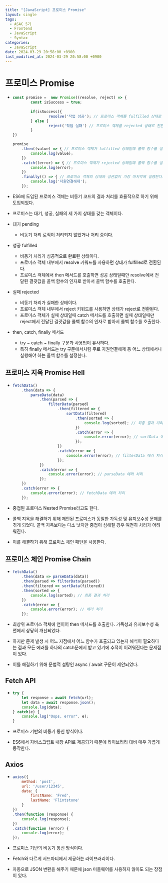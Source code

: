 ```yaml
---
title: "[JavaScript] 프로미스 Promise"
layout: single
tags:
  - ASAC 5기
  - Frontend
  - JavaScript
  - Syntax
categories:
  - JavaScript
date: 2024-03-29 20:58:00 +0900
last_modified_at: 2024-03-29 20:58:00 +0900
---
```


# 프로미스 Promise

-    
    ```jsx
    const promise =  new Promise((resolve, reject) => {
            const isSuccess = true;
            
            if(isSuccess){
                    resolve('작업 성공'); // 프로미스 객체를 fulfilled 상태로 전환한다.
            } else {
                    reject('작업 실패') // 프로미스 객체를 rejected 상태로 전환한다.
            }
    })

    promise
        .then((value) => { // 프로미스 객체가 fulfilled 상태일때 콜백 함수를 실행한다.
            console.log(value);
        })
        .catch((error) => { // 프로미스 객체가 rejected 상태일때 콜백 함수를 실행한다.
            console.log(error);
        })
        .finally(() => { // 프로미스 객체의 상태와 상관없이 가장 마지막에 실행한다.
            console.log('자원연결해제');
        });
    ```

- ES6에 도입된 프로미스 객체는 비동기 코드의 결과 처리를 효율적으로 하기 위해 도입되었다.
- 프로미스는 대기, 성공, 실패의 세 가지 상태를 갖는 객체이다.
- 대기 pending
    - 비동기 처리 로직이 처리되지 않았거나 처리 중이다.
- 성공 fulfilled
    - 비동기 처리가 성공적으로 완료된 상태이다.
    - 프로미스 객체 내부에서 resolve 키워드를 사용하면 상태가 fulfilled로 전환된다.
    - 프로미스 객체에서 then 메서드를 호출하면 성공 상태일때만 resolve에서 전달된 결괏값을 콜백 함수의 인자로 받아서 콜백 함수를 호출한다.
- 실패 rejected
    - 비동기 처리가 실패한 상태이다.
    - 프로미스 객체 내부에서 reject 키워드를 사용하면 상태가 reject로 전환된다.
    - 프로미스 객체가 실패 상태일때 catch 메서드를 호출하면 실패 상태일때만 reject에서 전달된 결괏값을 콜백 함수의 인자로 받아서 콜백 함수를 호출한다.
- then, catch, finally 메서드
    - try ~ catch ~ finally 구문과 사용법이 유사하다.
    - 특히 finally 메서드는 try 구문에서처럼 주로 자원연결해제 등 어느 상태에서나 실행해야 하는 콜백 함수를 설정한다.

## 프로미스 지옥 Promise Hell

-    
    ```jsx
    fetchData()
        .then(data => {
            parseData(data)
                .then(parsed => {
                    filterData(parsed)
                        .then(filtered => {
                            sortData(filtered)
                                .then(sorted => {
                                    console.log(sorted); // 최종 결과 처리
                                })
                                .catch(error => {
                                    console.error(error); // sortData 에러 처리
                                });
                        })
                        .catch(error => {
                            console.error(error); // filterData 에러 처리
                        });
                })
                .catch(error => {
                    console.error(error); // parseData 에러 처리
                });
        })
        .catch(error => {
            console.error(error); // fetchData 에러 처리
        });
    ```

- 중첩된 프로미스 Nested Promise라고도 한다.
- 콜백 지옥을 해결하기 위해 제안된 프로미스가 동일한 가독성 및 유지보수성 문제를 겪게 되었다. 콜백 지옥보다는 다소 낫지만 중첩이 심해질 경우 여전히 처리가 어려워진다.
- 이를 해결하기 위해 프로미스 체인 패턴을 사용한다.

## 프로미스 체인 Promise Chain

-    
    ```jsx
    fetchData()
        .then(data => parseData(data))
        .then(parsed => filterData(parsed))
        .then(filtered => sortData(filtered))
        .then(sorted => {
            console.log(sorted); // 최종 결과 처리
        })
        .catch(error => {
            console.error(error); // 에러 처리
        });
    ```

- 최상위 프로미스 객체에 연이어 then 메서드를 호출한다. 가독성과 유지보수성 측면에서 상당히 개선되었다.
- 하지만 문제 발생 시 어느 지점에서 어느 함수가 호출되고 있는지 해석이 필요하다는 점과 모든 에러를 하나의 catch문에서 받고 있기에 추적이 어려워진다는 문제점이 있다.
- 이를 해결하기 위해 문법적 설탕인 async / await 구문이 제안되었다.

## Fetch API

-    
    ```jsx
    try {
        let response = await fetch(url);
        let data = await response.json();
        console.log(data);
    } catch(e) {
        console.log("Oops, error", e);
    }
    ```

- 프로미스 기반의 비동기 통신 방식이다.
- ES6에서 자바스크립트 내장 API로 제공되기 때문에 라이브러리 대비 매우 가볍게 동작한다.

## Axios

-    
    ```jsx
    axios({
        method: 'post',
        url: '/user/12345',
        data: {
            firstName: 'Fred',
            lastName: 'Flintstone'
        }
    })
    .then(function (response) {
        console.log(response);
    })
    .catch(function (error) {
        console.log(error);
    });
    ```

- 프로미스 기반의 비동기 통신 방식이다.
- Fetch와 다르게 서드파티에서 제공하는 라이브러리이다.
- 자동으로 JSON 변환을 해주기 때문에 json 미들웨어를 사용하지 않아도 되는 장점이 있다.